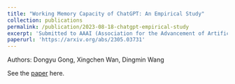 ```yaml
---
title: "Working Memory Capacity of ChatGPT: An Empirical Study"
collection: publications
permalink: /publication/2023-08-18-chatgpt-empirical-study
excerpt: 'Submitted to AAAI (Association for the Advancement of Artificial Intelligence) 2024 Conference'
paperurl: 'https://arxiv.org/abs/2305.03731'
---
```

Authors: Dongyu Gong, Xingchen Wan, Dingmin Wang

See the [paper](https://arxiv.org/abs/2305.03731) here.
